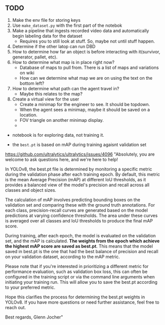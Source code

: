## TODO

1. Make the env file for storing keys
2. Use `make_dataset.py` with the first part of the notebok
3. Make a pipeline that ingests recorded video data and automatically begin labeling data for the dataset
    - Requires you to still look at stuff. So, maybe not until stuff happen.
4. Determine if the other latop can run DBD
5. How to determine how far an object is before interacting with it(survivor, generator, pallet, etc).
6. How to determine what map is in place right now?
    - Database of maps to pull from. There is a list of maps and variations on wiki
    - How can we determine what map we are on using the text on the bottom left?
7. How to determine what path can the agent travel in?
    - Maybe this relates to the map?
8. Create a virtual view for the user
    - Create a minimap for the engineer to see. It should be topdown.
    - When the agent sees a minimap, maybe it should be saved on a location.
    - FOV triangle on another minimap display.
    - 


- notebook is for exploring data, not training it.

- the `best.pt` is based on mAP during training agaisnt validation set

https://github.com/ultralytics/ultralytics/issues/4096
"Absolutely, you are welcome to ask questions here, and we're here to help!

In YOLOv8, the best.pt file is determined by monitoring a specific metric during the validation phase after each training epoch. By default, this metric is the mean Average Precision (mAP) at different IoU thresholds, as it provides a balanced view of the model's precision and recall across all classes and object sizes.

The calculation of mAP involves predicting bounding boxes on the validation set and comparing these with the ground truth annotations. For each class, precision-recall curves are generated based on the model predictions at varying confidence thresholds. The area under these curves is averaged over all classes and IoU thresholds to produce the final mAP score.

During training, after each epoch, the model is evaluated on the validation set, and the mAP is calculated. **The weights from the epoch which achieve the highest mAP score are saved as best.pt**. This means that the model saved in best.pt is the one that had the best balance of precision and recall on your validation dataset, according to the mAP metric.

Please note that if you're interested in prioritizing a different metric for performance evaluation, such as validation box loss, this can often be configured in the training script or via the command line arguments when initiating your training run. This will allow you to save the best.pt according to your preferred metric.

Hope this clarifies the process for determining the best.pt weights in YOLOv8. If you have more questions or need further assistance, feel free to reach out.

Best regards,
Glenn Jocher"
